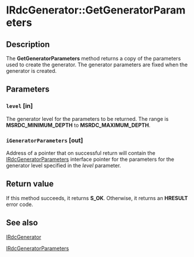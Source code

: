# IRdcGenerator::GetGeneratorParameters

## Description

The **GetGeneratorParameters** method
returns a copy of the parameters used to create the generator. The generator parameters are
fixed when the generator is created.

## Parameters

### `level` [in]

The generator level for the parameters to be returned. The range is
**MSRDC_MINIMUM_DEPTH** to **MSRDC_MAXIMUM_DEPTH**.

### `iGeneratorParameters` [out]

Address of a pointer that on successful return will contain the
[IRdcGeneratorParameters](https://learn.microsoft.com/previous-versions/windows/desktop/api/msrdc/nn-msrdc-irdcgeneratorparameters) interface pointer for the
parameters for the generator level specified in the *level* parameter.

## Return value

If this method succeeds, it returns **S_OK**. Otherwise, it returns an **HRESULT** error code.

## See also

[IRdcGenerator](https://learn.microsoft.com/previous-versions/windows/desktop/api/msrdc/nn-msrdc-irdcgenerator)

[IRdcGeneratorParameters](https://learn.microsoft.com/previous-versions/windows/desktop/api/msrdc/nn-msrdc-irdcgeneratorparameters)